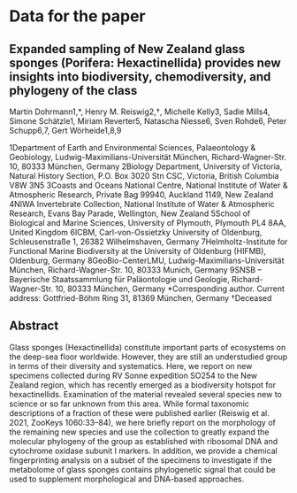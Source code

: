 # Data for the paper

## Expanded sampling of New Zealand glass sponges (Porifera: Hexactinellida) provides new insights into biodiversity, chemodiversity, and phylogeny of the class

Martin Dohrmann1,*, Henry M. Reiswig2,†, Michelle Kelly3, Sadie Mills4, Simone Schätzle1, Miriam Reverter5, Natascha Niesse6, Sven Rohde6, Peter Schupp6,7, Gert Wörheide1,8,9

1Department of Earth and Environmental Sciences, Palaeontology & Geobiology, Ludwig-Maximilians-Universität München, Richard-Wagner-Str. 10, 80333 München, Germany
2Biology Department, University of Victoria, Natural History Section, P.O. Box 3020 Stn CSC, Victoria, British Columbia V8W 3N5
3Coasts and Oceans National Centre, National Institute of Water & Atmospheric Research, Private Bag 99940, Auckland 1149, New Zealand
4NIWA Invertebrate Collection, National Institute of Water & Atmospheric Research, Evans Bay Parade, Wellington, New Zealand
5School of Biological and Marine Sciences, University of Plymouth, Plymouth PL4 8AA, United Kingdom
6ICBM, Carl-von-Ossietzky University of Oldenburg, Schleusenstraße 1, 26382 Wilhelmshaven, Germany
7Helmholtz-Institute for Functional Marine Biodiversity at the University of Oldenburg (HIFMB), Oldenburg, Germany
8GeoBio-CenterLMU, Ludwig-Maximilians-Universität München, Richard-Wagner-Str. 10, 80333 Munich, Germany
9SNSB – Bayerische Staatssammlung für Paläontologie und Geologie, Richard-Wagner-Str. 10, 80333 München, Germany
*Corresponding author. Current address: Gottfried-Böhm Ring 31, 81369 München, Germany
†Deceased

## Abstract

Glass sponges (Hexactinellida) constitute important parts of ecosystems on the deep-sea floor worldwide. However, they are still an understudied group in terms of their diversity and systematics. Here, we report on new specimens collected during RV Sonne expedition SO254 to the New Zealand region, which has recently emerged as a biodiversity hotspot for hexactinellids. Examination of the material revealed several species new to science or so far unknown from this area. While formal taxonomic descriptions of a fraction of these were published earlier (Reiswig et al. 2021, ZooKeys 1060:33–84), we here briefly report on the morphology of the remaining new species and use the collection to greatly expand the molecular phylogeny of the group as established with ribosomal DNA and cytochrome oxidase subunit I markers. In addition, we provide a chemical fingerprinting analysis on a subset of the specimens to investigate if the metabolome of glass sponges contains phylogenetic signal that could be used to supplement morphological and DNA-based approaches.
